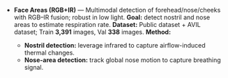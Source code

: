 
* **Face Areas (RGB+IR)** — Multimodal detection of forehead/nose/cheeks with RGB–IR fusion; robust in low light.  <sb>
  **Goal:** detect nostril and nose areas to estimate respiration rate.
  **Dataset:** Public dataset + AVIL dataset; Train **3,391** images, Val **338** images. 
  **Method:**  
  - **Nostril detection:** leverage infrared to capture airflow-induced thermal changes. 
  - **Nose-area detection:** track global nose motion to capture breathing signal. 
